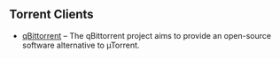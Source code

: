 ## Torrent Clients

  * [qBittorrent](https://www.qbittorrent.org/) – The qBittorrent project aims to provide an open-source software alternative to µTorrent.